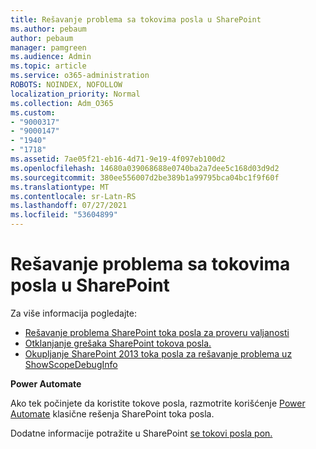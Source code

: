 ```yaml
---
title: Rešavanje problema sa tokovima posla u SharePoint
ms.author: pebaum
author: pebaum
manager: pamgreen
ms.audience: Admin
ms.topic: article
ms.service: o365-administration
ROBOTS: NOINDEX, NOFOLLOW
localization_priority: Normal
ms.collection: Adm_O365
ms.custom:
- "9000317"
- "9000147"
- "1940"
- "1718"
ms.assetid: 7ae05f21-eb16-4d71-9e19-4f097eb100d2
ms.openlocfilehash: 14680a039068688e0740ba2a7dee5c168d03d9d2
ms.sourcegitcommit: 380ee556007d2be389b1a99795bca04bc1f9f60f
ms.translationtype: MT
ms.contentlocale: sr-Latn-RS
ms.lasthandoff: 07/27/2021
ms.locfileid: "53604899"
---
```

# <a name="troubleshoot-workflows-in-sharepoint"></a>Rešavanje problema sa tokovima posla u SharePoint

Za više informacija pogledajte:

- [Rešavanje problema SharePoint toka posla za proveru valjanosti](/sharepoint/dev/general-development/troubleshooting-sharepoint-server-workflow-validation-errors-in-visio)
- [Otklanjanje grešaka SharePoint tokova posla.](/sharepoint/dev/general-development/debugging-sharepoint-server-workflows)
- [Okupljanje SharePoint 2013 toka posla za rešavanje problema uz ShowScopeDebugInfo](/sharepoint/troubleshoot/workflows/gather-workflow-data)

**Power Automate**

Ako tek počinjete da koristite tokove posla, razmotrite korišćenje [Power Automate](/power-automate/modern-approvals) klasične rešenja SharePoint toka posla.

Dodatne informacije potražite u SharePoint [se tokovi posla pon.](/alchemyinsights/sharepoint-workflows-retiring)
